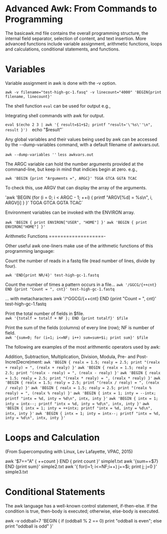 Advanced Awk: From Commands to Programming
==========================================

The basicawk.md file contains the overall programming structure, the internal field separator, selection of content, and text insertion. More advanced functions include variable assignment, arithmetic functions, loops and calculations, conditional statements, and functions.

Variables
=========

Variable assignment in awk is done with the -v option.

`awk -v filename="test-high-gc-1.fasq" -v linecount="4000" 'BEGIN{print filename, linecount}'`

The shell function `eval` can be used for output e.g.,

Integrating shell commands with awk for output.

`eval $(echo 2 3 | awk '{ result=$1+$2; printf "result='\'%s\''\n", result }') 
`echo "$result"`

Any global variables and their values being used by awk can be accessed by the --dump-variables command, with a default filename of awkvars.out.

`awk --dump-variables ''`
`less awkvars.out`

The ARGC variable can hold the number arguments provided at the command-line, but keep in mind that indicies begin at zero. e.g.,

`awk 'BEGIN {print "Arguments =", ARGC}' TGGA GTCA GGTA TCAC`

To check this, use ARGV that can display the array of the arguments.

'awk 'BEGIN {for (i = 0; i < ARGC - 1; ++i) { printf "ARGV[%d] = %s\n", i, ARGV[i]  } }' TGGA GTCA GGTA TCAC`

Environment variables can be invoked with the ENVIRON array.

`awk 'BEGIN { print ENVIRON["USER", "HOME"] }'`
`awk 'BEGIN { print ENVIRON["HOME"] }'`

Arithmetic Functions
===================-

Other useful awk one-liners make use of the arithmetic functions of this programming language:

Count the number of reads in a fastq file (read number of lines, divide by four).

`awk 'END{print NR/4}' test-high-gc-1.fastq`

Count the number of times a pattern occurs in a file...
`awk '/GGCG/{++cnt} END {print "Count = ", cnt}' test-high-gc-1.fastq`

... with metacharacters
awk '/^GGCG/{++cnt} END {print "Count = ", cnt}' test-high-gc-1.fastq

Print the total number of fields in $file.    
`awk '{totalf = totalf + NF }; END {print totalf}' $file`

Print the sum of the fields (columns) of every line (row); NF is number of field.    
`awk '{sum=0; for (i=1; i<=NF; i++) sum=sum+$i; print sum}' $file`	

The following are examples of the most arithmentic operators used by awk:

Addition, Subtraction, Multiplication, Division, Modula, Pre- and Post- Incre(Decre)ment:
`awk 'BEGIN { realx = 1.5; realy = 2.5; print "(realx + realy) = ", (realx + realy) }'`
`awk 'BEGIN { realx = 1.5; realy = 2.5; print "(realx - realy) = ", (realx - realy) }'`
`awk 'BEGIN { realx = 1.5; realy = 2.5; print "(realx * realy) = ", (realx * realy) }'`
`awk 'BEGIN { realx = 1.5; realy = 2.5; print "(realx / realy) = ", (realx / realy) }'`
`awk 'BEGIN { realx = 1.5; realy = 2.5; print "(realx % realy) = ", (realx % realy) }'`
`awk 'BEGIN { intx = 1; inty = --intx; printf "intx = %d, inty = %d\n", intx, inty }'`
`awk 'BEGIN { intx = 1; inty = intx--; printf "intx = %d, inty = %d\n", intx, inty }'`
`awk 'BEGIN { intx = 1; inty = ++intx; printf "intx = %d, inty = %d\n", intx, inty }'`
`awk 'BEGIN { intx = 1; inty = intx--; printf "intx = %d, inty = %d\n", intx, inty }'`

Loops and Calculation
=====================

(From Supercomputing with Linux, Lev Lafayette, VPAC, 2015)

awk '$7=="A" { ++count } END { print count }' simple1.txt
awk '{sum+=$7} END {print sum}' simple2.txt
awk '{ for(i=1; i<=NF;i++) j+=$i; print j; j=0 }' simple3.txt


Conditional Statements
======================

The awk language has a well-known control statement, if-then-else. If the condition is true, then-body is executed; otherwise, else-body is executed.

awk -v oddball=7 'BEGIN { if (oddball % 2 == 0) print "oddball is even"; else  print "oddball is odd" }'



